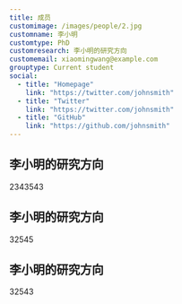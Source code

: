 ```yaml
---
title: 成员
customimage: /images/people/2.jpg
customname: 李小明
customtype: PhD
customresearch: 李小明的研究方向
customemail: xiaomingwang@example.com
grouptype: Current student
social:
  - title: "Homepage"
    link: "https://twitter.com/johnsmith"
  - title: "Twitter"
    link: "https://twitter.com/johnsmith"
  - title: "GitHub"
    link: "https://github.com/johnsmith"
---
```


## 李小明的研究方向
2343543

## 李小明的研究方向
32545

## 李小明的研究方向
32543
